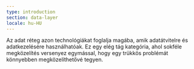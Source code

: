 ```yaml
---
type: introduction
section: data-layer
locale: hu-HU
---
```

 Az adat réteg azon technológiákat foglalja magába, amik adatátvitelre és adatkezelésére használhatóak.
Ez egy elég tág kategória, ahol sokféle megközelítés versenyez egymással, hogy egy trükkös problémát könnyebben
megközelíthetővé tegyen.
